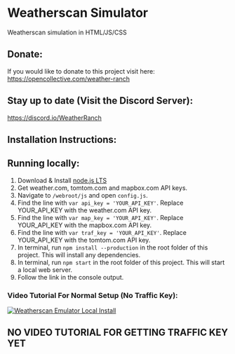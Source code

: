 # Weatherscan Simulator
Weatherscan simulation in HTML/JS/CSS

## Donate:
If you would like to donate to this project visit here:
https://opencollective.com/weather-ranch 

## Stay up to date (Visit the Discord Server):
https://discord.io/WeatherRanch
## Installation Instructions:

## Running locally:
1. Download & Install [node.js LTS](https://nodejs.org/en/)
2. Get weather.com, tomtom.com and mapbox.com API keys.
3. Navigate to `/webroot/js` and open `config.js`.
4. Find the line with `var api_key = 'YOUR_API_KEY'`. Replace YOUR_API_KEY with the weather.com API key.
5. Find the line with `var map_key = 'YOUR_API_KEY'`. Replace YOUR_API_KEY with the mapbox.com API key.
6. Find the line with `var traf_key = 'YOUR_API_KEY'`. Replace YOUR_API_KEY with the tomtom.com API key.
7. In terminal, run `npm install --production` in the root folder of this project. This will install any dependencies.
8. In terminal, run `npm start` in the root folder of this project. This will start a local web server.
9. Follow the link in the console output.
### Video Tutorial For Normal Setup (No Traffic Key):
[![Weatherscan Emulator Local Install](https://img.youtube.com/vi/2oDdpsCEWOU/maxresdefault.jpg)](https://www.youtube.com/watch?v=2oDdpsCEWOU)
## NO VIDEO TUTORIAL FOR GETTING TRAFFIC KEY YET
